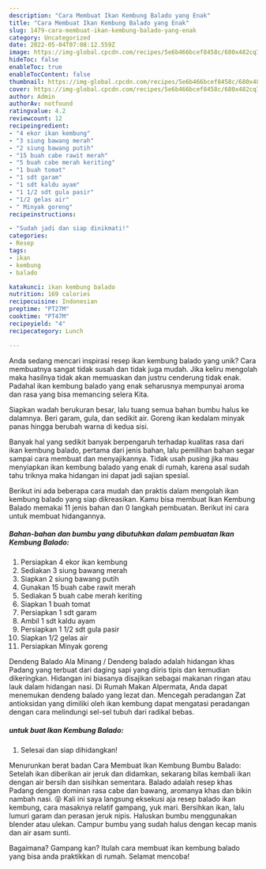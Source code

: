 ```yaml
---
description: "Cara Membuat Ikan Kembung Balado yang Enak"
title: "Cara Membuat Ikan Kembung Balado yang Enak"
slug: 1479-cara-membuat-ikan-kembung-balado-yang-enak
category: Uncategorized
date: 2022-05-04T07:08:12.559Z
image: https://img-global.cpcdn.com/recipes/5e6b466bcef8458c/680x482cq70/ikan-kembung-balado-foto-resep-utama.jpg
hideToc: false
enableToc: true
enableTocContent: false
thumbnail: https://img-global.cpcdn.com/recipes/5e6b466bcef8458c/680x482cq70/ikan-kembung-balado-foto-resep-utama.jpg
cover: https://img-global.cpcdn.com/recipes/5e6b466bcef8458c/680x482cq70/ikan-kembung-balado-foto-resep-utama.jpg
author: Admin
authorAv: notfound
ratingvalue: 4.2
reviewcount: 12
recipeingredient:
- "4 ekor ikan kembung"
- "3 siung bawang merah"
- "2 siung bawang putih"
- "15 buah cabe rawit merah"
- "5 buah cabe merah keriting"
- "1 buah tomat"
- "1 sdt garam"
- "1 sdt kaldu ayam"
- "1 1/2 sdt gula pasir"
- "1/2 gelas air"
- " Minyak goreng"
recipeinstructions:

- "Sudah jadi dan siap dinikmati!"
categories:
- Resep
tags:
- ikan
- kembung
- balado

katakunci: ikan kembung balado 
nutrition: 169 calories
recipecuisine: Indonesian
preptime: "PT27M"
cooktime: "PT47M"
recipeyield: "4"
recipecategory: Lunch

---
```





Anda sedang mencari inspirasi resep ikan kembung balado yang unik? Cara membuatnya sangat tidak susah dan tidak juga mudah. Jika keliru mengolah maka hasilnya tidak akan memuaskan dan justru cenderung tidak enak. Padahal ikan kembung balado yang enak seharusnya mempunyai aroma dan rasa yang bisa memancing selera Kita.





Siapkan wadah berukuran besar, lalu tuang semua bahan bumbu halus ke dalamnya. Beri garam, gula, dan sedikit air. Goreng ikan kedalam minyak panas hingga berubah warna di kedua sisi.

Banyak hal yang sedikit banyak berpengaruh terhadap kualitas rasa dari ikan kembung balado, pertama dari jenis bahan, lalu pemilihan bahan segar sampai cara membuat dan menyajikannya. Tidak usah pusing jika mau menyiapkan ikan kembung balado yang enak di rumah, karena asal sudah tahu triknya maka hidangan ini dapat jadi sajian spesial.






Berikut ini ada beberapa cara mudah dan praktis dalam mengolah ikan kembung balado yang siap dikreasikan. Kamu bisa membuat Ikan Kembung Balado memakai 11 jenis bahan dan 0 langkah pembuatan. Berikut ini cara untuk membuat hidangannya.

<!--inarticleads1-->

##### Bahan-bahan dan bumbu yang dibutuhkan dalam pembuatan Ikan Kembung Balado:

1. Persiapkan 4 ekor ikan kembung
1. Sediakan 3 siung bawang merah
1. Siapkan 2 siung bawang putih
1. Gunakan 15 buah cabe rawit merah
1. Sediakan 5 buah cabe merah keriting
1. Siapkan 1 buah tomat
1. Persiapkan 1 sdt garam
1. Ambil 1 sdt kaldu ayam
1. Persiapkan 1 1/2 sdt gula pasir
1. Siapkan 1/2 gelas air
1. Persiapkan  Minyak goreng


Dendeng Balado Ala Minang / Dendeng balado adalah hidangan khas Padang yang terbuat dari daging sapi yang diiris tipis dan kemudian dikeringkan. Hidangan ini biasanya disajikan sebagai makanan ringan atau lauk dalam hidangan nasi. Di Rumah Makan Alpermata, Anda dapat menemukan dendeng balado yang lezat dan. Mencegah peradangan Zat antioksidan yang dimiliki oleh ikan kembung dapat mengatasi peradangan dengan cara melindungi sel-sel tubuh dari radikal bebas. 

<!--inarticleads2-->

#####  untuk buat Ikan Kembung Balado:


1. Selesai dan siap dihidangkan!

Menurunkan berat badan Cara Membuat Ikan Kembung Bumbu Balado: Setelah ikan diberikan air jeruk dan didamkan, sekarang bilas kembali ikan dengan air bersih dan sisihkan sementara. Balado adalah resep khas Padang dengan dominan rasa cabe dan bawang, aromanya khas dan bikin nambah nasi. 😝 Kali ini saya langsung eksekusi aja resep balado ikan kembung, cara masaknya relatif gampang, yuk mari. Bersihkan ikan, lalu lumuri garam dan perasan jeruk nipis. Haluskan bumbu menggunakan blender atau ulekan. Campur bumbu yang sudah halus dengan kecap manis dan air asam sunti. 

Bagaimana? Gampang kan? Itulah cara membuat ikan kembung balado yang bisa anda praktikkan di rumah. Selamat mencoba!
